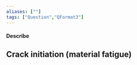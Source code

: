 ```yaml
---
aliases: [""]
tags: ["Question","QFormat3"]
---
```


#### Describe
## Crack initiation (material fatigue)

